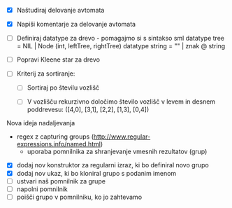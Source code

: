 - [x] Naštudiraj delovanje avtomata
- [x] Napiši komentarje za delovanje avtomata
- [ ] Definiraj datatype za drevo
		- pomagajmo si s sintakso sml
			datatype tree = NIL | Node (int, leftTree, rightTree)
			datatype string = "" | znak @ string
			
- [ ] Popravi Kleene star za drevo
- [ ] Kriterij za sortiranje:
	- [ ] Sortiraj po številu vozlišč
	- [ ] V vozlišču rekurzivno določimo število vozlišč v levem in desnem poddrevesu: ([4,0], [3,1], [2,2], [1,3], [0,4])

	
Nova ideja nadaljevanja
- regex z capturing groups  (http://www.regular-expressions.info/named.html)
	- uporaba pomnilnika za shranjevanje vmesnih rezultatov (grup)

- [x] dodaj nov konstruktor za regularni izraz, ki bo definiral novo grupo
- [x] dodaj nov ukaz, ki bo kloniral grupo s podanim imenom
- [ ] ustvari naš pomnilnik za grupe
- [ ] napolni pomnilnik
- [ ] poišči grupo v pomnilniku, ko jo zahtevamo
